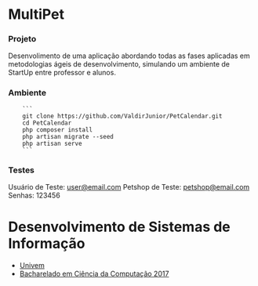 # MultiPet
### Projeto
Desenvolimento de uma aplicação abordando todas as fases aplicadas em metodologias ágeis de desenvolvimento, simulando um ambiente de StartUp entre professor e alunos.

### Ambiente
        ```
        git clone https://github.com/ValdirJunior/PetCalendar.git
        cd PetCalendar
        php composer install
        php artisan migrate --seed
        php artisan serve
        ```

### Testes
Usuário de Teste: user@email.com
Petshop de Teste: petshop@email.com
Senhas: 123456

# Desenvolvimento de Sistemas de Informação
- [Univem](http://univem.edu.br/)
- [Bacharelado em Ciência da Computação 2017](http://univem.edu.br/bcc)
